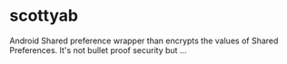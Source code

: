 # scottyab
Android Shared preference wrapper than encrypts the values of Shared Preferences. It's not bullet proof security but …
